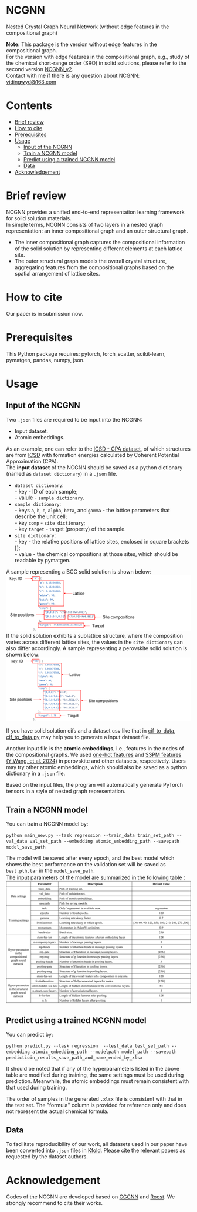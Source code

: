 # NCGNN
Nested Crystal Graph Neural Network (without edge features in the compositional graph)

**Note:** This package is the version without edge features in the compositional graph.  
          For the version with edge features in the compositional graph, e.g., study of the chemical short-range order (SRO) in solid solutions, please refer to the second version [NCGNN_v2](https://github.com/Yidingwyd/NCGNN_v2).  
          Contact with me if there is any question about NCGNN: yidingwyd@163.com  

# Contents  
* [Brief review](https://github.com/Yidingwyd/NCGNN?tab=readme-ov-file#brief-review)  
* [How to cite](https://github.com/Yidingwyd/NCGNN?tab=readme-ov-file#how-to-cite)  
* [Prerequisites](https://github.com/Yidingwyd/NCGNN?tab=readme-ov-file#prerequisites)  
* [Usage](https://github.com/Yidingwyd/NCGNN?tab=readme-ov-file#usage)
  * [Input of the NCGNN](https://github.com/Yidingwyd/NCGNN?tab=readme-ov-file#input-of-the-NCGNN)
  * [Train a NCGNN model](https://github.com/Yidingwyd/NCGNN?tab=readme-ov-file#train-a-NCGNN-model)
  * [Predict using a trained NCGNN model](https://github.com/Yidingwyd/NCGNN?tab=readme-ov-file#predict-using-a-trained-NCGNN-model)
  * [Data](https://github.com/Yidingwyd/NCGNN?tab=readme-ov-file#data)
* [Acknowledgement](https://github.com/Yidingwyd/NCGNN?tab=readme-ov-file#acknowledgement)  

# Brief review
NCGNN provides a unified end-to-end representation learning framework for solid solution materials.   
In simple terms, NCGNN consists of two layers in a nested graph representation: an inner compositional graph and an outer structural graph.  
   * The inner compositional graph captures the compositional information of the solid solution by representing different elements at each lattice site.  
   * The outer structural graph models the overall crystal structure, aggregating features from the compositional graphs based on the spatial arrangement of lattice sites.  

# How to cite
Our paper is in submission now.

# Prerequisites
This Python package requires: pytorch, torch_scatter, scikit-learn, pymatgen, pandas, numpy, json.

# Usage
## Input of the NCGNN  
Two `.json` files are required to be input into the NCGNN:  
* Input dataset.  
* Atomic embeddings.

As an example, one can refer to the [ICSD - CPA dataset](https://github.com/Yidingwyd/NCGNN/blob/main/Kfold/cpa/cpa_formation_energy_per_atom.json), of which structures are from [ICSD](https://icsd.products.fiz-karlsruhe.de/) with formation energies calculated by Coherent Potential Approximation (CPA).  
The **input dataset** of the NCGNN should be saved as a python dictionary (named as `dataset dictionary`) in a `.json` file. 
* `dataset dictionary`:  
\- key - ID of each sample;  
\-  valule - `sample dictionary`.
* `sample dictionary`:  
\- keys `a`, `b`, `c`, `alpha`, `beta`, and `gamma` - the lattice parameters that describe the unit cell;  
\- key `comp` - `site dictionary`;  
\- key `target` - target (property) of the sample.  
* `site dictionary`:  
\- key - the relative positions of lattice sites, enclosed in square brackets [];  
\- value - the chemical compositions at those sites, which should be readable by pymatgen.

A sample representing a BCC solid solution is shown below:  
![An example for a BCC sample](https://github.com/Yidingwyd/NCGNN/blob/main/Kfold/cpa/fig1.png)  
If the solid solution exhibits a sublattice structure, where the composition varies across different lattice sites, the values in the `site dictionary` can also differ accordingly. A sample representing a perovskite solid solution is shown below:  
![An example for a perovskite sample](https://github.com/Yidingwyd/NCGNN/blob/main/Kfold/perovskite_band_gap/fig2.png)  
  
If you have solid solution cifs and a dataset csv like that in [cif_to_data](https://github.com/Yidingwyd/NCGNN/tree/main/data/cif_to_data), [cif_to_data.py](https://github.com/Yidingwyd/NCGNN/blob/main/data/cif_to_data/cif_to_data.py) may help you to generate a input dataset file.  
  
Another input file is the **atomic embeddings**, i.e., features in the nodes of the compositional graphs. We used [one-hot features](https://github.com/Yidingwyd/NCGNN/blob/main/data/perov_onehot_embedding.json) and [SSPM features](https://github.com/Yidingwyd/NCGNN/blob/main/data/SSPM.json) [(Y.Wang, et al. 2024)](https://github.com/Yidingwyd/SSPM) in perovskite and other datasets, respectively. Users may try other atomic embeddings, which should also be saved as a python dictionary in a `.json` file.  

Based on the input files, the program will automatically generate PyTorch tensors in a style of nested graph representation.  
## Train a NCGNN model  
You can train a NCGNN model by:  
```
python main_new.py --task regression --train_data train_set_path --val_data val_set_path --embedding atomic_embedding_path --savepath model_save_path  
```
The model will be saved after every epoch, and the best model which shows the best performance on the validation set will be saved as `best.pth.tar` in the `model_save_path`.  
The input parameters of the model are summarized in the following table：  
![Table 1](https://github.com/Yidingwyd/NCGNN/blob/main/table1.png)  
## Predict using a trained NCGNN model
You can predict by:  
```
python predict.py --task regression  --test_data test_set_path --embedding atomic_embedding_path --modelpath model_path --savepath predictioin_results_save_path_and_name_ended_by_xlsx  
```
It should be noted that if any of the hyperparameters listed in the above table are modified during training, the same settings must be used during prediction. Meanwhile, the atomic embeddings must remain consistent with that used during training.  
  
The order of samples in the generated `.xlsx` file is consistent with that in the test set. The "formula" column is provided for reference only and does not represent the actual chemical formula.  
## Data  
To facilitate reproducibility of our work, all datasets used in our paper have been converted into `.json` files in [Kfold](https://github.com/Yidingwyd/NCGNN/tree/main/Kfold). Please cite the relevant papers as requested by the dataset authors.  
# Acknowledgement  
Codes of the NCGNN are developed based on [CGCNN](https://github.com/txie-93/cgcnn) and [Roost](https://github.com/CompRhys/roost). We strongly recommend to cite their works.  

